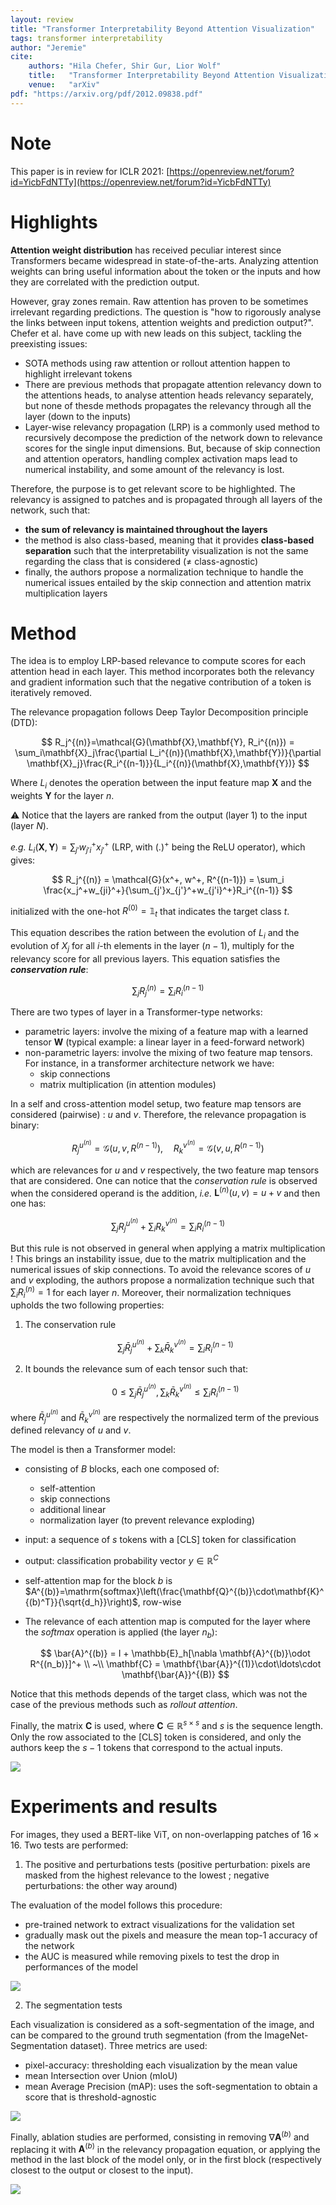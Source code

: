 ```yaml
---
layout: review
title: "Transformer Interpretability Beyond Attention Visualization"
tags: transformer interpretability
author: "Jeremie"
cite:
    authors: "Hila Chefer, Shir Gur, Lior Wolf"
    title:   "Transformer Interpretability Beyond Attention Visualization"
    venue:   "arXiv"
pdf: "https://arxiv.org/pdf/2012.09838.pdf"
---
```



# Note

This paper is in review for ICLR 2021: [https://openreview.net/forum?id=YicbFdNTTy](https://openreview.net/forum?id=YicbFdNTTy)

# Highlights

**Attention weight distribution** has received peculiar interest since Transformers became widespread in state-of-the-arts. Analyzing attention weights can bring useful information about the token or the inputs and how they are correlated with the prediction output.

However, gray zones remain. Raw attention has proven to be sometimes irrelevant regarding predictions. The question is "how to rigorously analyse the links between input tokens, attention weights and prediction output?". Chefer et al. have come up with new leads on this subject, tackling the preexisting issues:

 - SOTA methods using raw attention or rollout attention happen to highlight irrelevant tokens
 - There are previous methods that propagate attention relevancy down to the attentions heads, to analyse attention heads relevancy separately, but none of thesde methods propagates the relevancy through all the layer (down to the inputs)
 - Layer-wise relevancy propagation (LRP) is a commonly used method to recursively decompose the prediction of the network down to relevance scores for the single input dimensions. But, because of skip connection and attention operators, handling complex activation maps lead to numerical instability, and some amount of the relevancy is lost. 

Therefore, the purpose is to get relevant score to be highlighted. The relevancy is assigned to patches and is propagated through all layers of the network, such that: 

 - **the sum of relevancy is maintained throughout the layers** 
 - the method is also class-based, meaning that it provides **class-based separation** such that the interpretability visualization is not the same regarding the class that is considered (≠ class-agnostic)
 - finally, the authors propose a normalization technique to handle the numerical issues entailed by the skip connection and attention matrix multiplication layers


# Method

The idea is to employ LRP-based relevance to compute scores for each attention head in each layer. This method incorporates both the relevancy and gradient information such that the negative contribution of a token is iteratively removed.

The relevance propagation follows Deep Taylor Decomposition principle (DTD):

$$
R_j^{(n)}=\mathcal{G}(\mathbf{X},\mathbf{Y}, R_i^{(n)}) = \sum_i\mathbf{X}_j\frac{\partial L_i^{(n)}(\mathbf{X},\mathbf{Y})}{\partial \mathbf{X}_j}\frac{R_i^{(n-1)}}{L_i^{(n)}(\mathbf{X},\mathbf{Y})}
$$

Where $L_i$ denotes the operation between the input feature map $\mathbf{X}$ and the weights $\mathbf{Y}$ for the layer $n$. 

⚠️ Notice that the layers are ranked from the output (layer $1$) to the input (layer $N$). 

*e.g.* $L_i(\mathbf{X},\mathbf{Y}) = \sum_{j'}w_{j'i}^+x_{j'}^+$ (LRP, with $(.)^+$ being the ReLU operator), which gives:

$$
R_j^{(n)} = \mathcal{G}(x^+, w^+, R^{(n-1)}) =  \sum_i \frac{x_j^+w_{ji}^+}{\sum_{j'}x_{j'}^+w_{j'i}^+}R_i^{(n-1)}
$$
 
 initialized with the one-hot $R^{(0)}=\mathbb{1}_t$ that indicates the target class $t$.
  
This equation describes the ration between the evolution of $L_i$ and the evolution of $X_j$ for all $i$-th elements in the layer $(n-1)$, multiply for the relevancy score for all previous layers. This equation satisfies the ***conservation rule***:

$$
\sum_j R_j^{(n)} = \sum_i R_i^{(n-1)}
$$

There are two types of layer in a Transformer-type networks:

 - parametric layers: involve the mixing of a feature map with a learned tensor $\mathbf{W}$ (typical example: a linear layer in a feed-forward network)
 - non-parametric layers: involve the mixing of two feature map tensors. For instance, in a transformer architecture network we have:
	 - skip connections
	 - matrix multiplication (in attention modules)

In a self and cross-attention model setup, two feature map tensors are considered (pairwise) : $u$ and $v$. Therefore, the relevance propagation is binary:

$$
R_j^{u^{(n)}}=\mathcal{G}(u,v,R^{(n-1)}), \quad R_k^{v^{(n)}}=\mathcal{G}(v,u,R^{(n-1)})
$$

which are relevances for $u$ and $v$ respectively, the two feature map tensors that are considered.
One can notice that the *conservation rule* is observed when the considered operand is the addition, *i.e.* $\mathbf{L}^{(n)}(u,v) = u + v$ and then one has:

$$
\sum_j R_j^{u^{(n)}} + \sum_i R_k^{v^{(n)}} = \sum_i R_i^{(n-1)} 
$$

But this rule is not observed in general when applying a matrix multiplication !
This brings an instability issue, due to the matrix multiplication and the numerical issues of skip connections. To avoid the relevance scores of $u$ and $v$ exploding, the authors propose a normalization technique such that $\sum_i R_i^{(n)} = 1$ for each layer $n$. Moreover, their normalization techniques upholds the two following properties:

 1. The conservation rule

    $$
    \sum_j \bar{R}_j^{u^{(n)}} + \sum_k \bar{R}_k^{v^{(n)}} = \sum_i R_i^{(n-1)}
    $$
 
 2. It bounds the relevance sum of each tensor such that:

    $$
    0 \leq  \sum_j \bar{R}_j^{u^{(n)}},  \sum_k \bar{R}_k^{v^{(n)}}  \leq  \sum_i R_i^{(n-1)}
    $$

where $\bar{R}_j^{u^{(n)}}$ and $\bar{R}_k^{v^{(n)}}$ are respectively the normalized term of the previous defined relevancy of $u$ and $v$.

The model is then a Transformer model:

 - consisting of $B$ blocks, each one composed of:
	 - self-attention
	 - skip connections
	 - additional linear
	 - normalization layer (to prevent relevance exploding)
 - input: a sequence of $s$ tokens with a [CLS] token for classification
 - output: classification probability vector $y\in\mathbb{R}^C$
 - self-attention map for the block $b$ is $A^{(b)}=\mathrm{softmax}\left(\frac{\mathbf{Q}^{(b)}\cdot\mathbf{K}^{(b)^T}}{\sqrt{d_h}}\right)$, row-wise
 - The relevance of each attention map is computed for the layer where the *softmax* operation is applied (the layer $n_b$):

    $$
    \bar{A}^{(b)} = I + \mathbb{E}_h[\nabla \mathbf{A}^{(b)}\odot R^{(n_b)}]^+ \\
    ~\\
    \mathbf{C} = \mathbf{\bar{A}}^{(1)}\cdot\ldots\cdot \mathbf{\bar{A}}^{(B)}
    $$

Notice that this methods depends of the target class, which was not the case of the previous methods such as *rollout attention*.

Finally, the matrix $\mathbf{C}$ is used, where $\mathbf{C} \in \mathbb{R}^{s \times s}$ and $s$ is the sequence length. Only the row associated to the [CLS] token is considered, and only the authors keep the $s-1$ tokens that correspond to the actual inputs. 

![](/collections/images/chefer_bib/lrp_method.jpg)

# Experiments and results 

For images, they used a BERT-like ViT, on non-overlapping patches of $16\times 16$.
Two tests are performed:

1. The positive and perturbations tests (positive perturbation: pixels are masked from the highest relevance to the lowest ; negative perturbations: the other way around)

The evaluation of the model follows this procedure:

 - pre-trained network to extract visualizations for the validation set
 - gradually mask out the pixels and measure the mean top-1 accuracy of the network 
 - the AUC is measured while removing pixels to test the drop in performances of the model

![](/collections/images/chefer_bib/results_relevancy.jpg)

2. The segmentation tests

Each visualization is considered as a soft-segmentation of the image, and can be compared to the ground truth segmentation (from the ImageNet-Segmentation dataset). 
Three metrics are used:

 - pixel-accuracy: thresholding each visualization by the mean value
 - mean Intersection over Union (mIoU)
 - mean Average Precision (mAP): uses the soft-segmentation to obtain a score that is threshold-agnostic

![](/collections/images/chefer_bib/tab_results_relevancy.jpg)

Finally, ablation studies are performed, consisting in removing $\nabla \mathbf{A}^{(b)}$ and replacing it with $\mathbf{A}^{(b)}$ in the relevancy propagation equation, or applying the method in the last block of the model only, or in the first block (respectively closest to the output or closest to the input).

![](/collections/images/chefer_bib/ablation_studies.jpg)